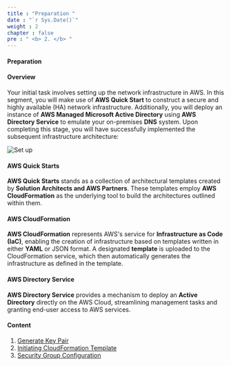 ```yaml
---
title : "Preparation "
date : "`r Sys.Date()`"
weight : 2
chapter : false
pre : " <b> 2. </b> "
---
```


#### Preparation

#### Overview

Your initial task involves setting up the network infrastructure in AWS. In this segment, you will make use of **AWS Quick Start** to construct a secure and highly available (HA) network infrastructure. Additionally, you will deploy an instance of **AWS Managed Microsoft Active Directory** using **AWS Directory Service** to emulate your on-premises **DNS** system. Upon completing this stage, you will have successfully implemented the subsequent infrastructure architecture:

![Set up](/images/2-Pre/0001.png?featherlight=false&width=60pc)

#### **AWS Quick Starts**

**AWS Quick Starts** stands as a collection of architectural templates created by **Solution Architects and AWS Partners**. These templates employ **AWS CloudFormation** as the underlying tool to build the architectures outlined within them.

#### **AWS CloudFormation**

**AWS CloudFormation** represents AWS's service for **Infrastructure as Code (IaC)**, enabling the creation of infrastructure based on templates written in either **YAML** or JSON format. A designated **template** is uploaded to the CloudFormation service, which then automatically generates the infrastructure as defined in the template.

#### **AWS Directory Service**

**AWS Directory Service** provides a mechanism to deploy an **Active Directory** directly on the AWS Cloud, streamlining management tasks and granting end-user access to AWS services.

#### **Content**

1. [Generate Key Pair](2.1-createkeypair/)
2. [Initiating CloudFormation Template](2.2-launchcloudformation/)
3. [Security Group Configuration](2.3-security/)
